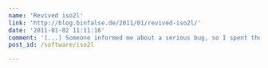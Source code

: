 ```yaml
---
name: 'Revived iso2l'
link: 'http://blog.binfalse.de/2011/01/revived-iso2l/'
date: '2011-01-02 11:11:16'
comment: '[...] Someone informed me about a serious bug, so I spent the last few days with rebuilding the iso2l. [...]'
post_id: /software/iso2l

---
```



